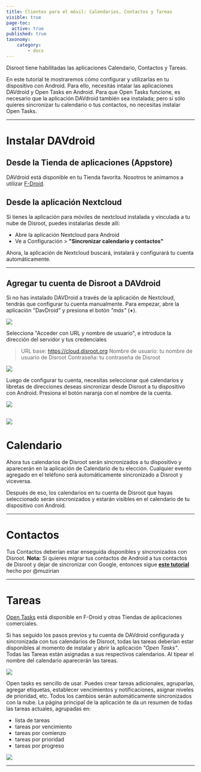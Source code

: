 ```yaml
---
title: Clientes para el móvil: Calendarios, Contactos y Tareas
visible: true
page-toc:
  active: true
published: true
taxonomy:
    category:
        - docs
---
```


Disroot tiene habilitadas las aplicaciones Calendario, Contactos y Tareas.

En este tutorial te mostraremos cómo configurar y utilizarlas en tu dispositivo con Android.
Para ello, necesitás intalar las aplicaciones DAVdroid y Open Tasks en Android.
Para que Open Tasks funcione, es necesario que la aplicación DAVdroid también sea instalada; pero si sólo quieres sincronizar tu calendario o tus contactos, no necesitas instalar Open Tasks.


----------
# Instalar DAVdroid
## Desde la Tienda de aplicaciones (Appstore)
DAVdroid está disponible en tu Tienda favorita. Nosotros te animamos a utilizar [F-Droid](https://f-droid.org/).

## Desde la aplicación Nextcloud
Si tienes la aplicación para móviles de nextcloud instalada y vinculada a tu nube de Disroot, puedes instalarlas desde allí:
 - Abre la aplicación Nextcloud para Android
 - Ve a Configuración > **"Sincronizar calendario y contactos"**

Ahora, la aplicación de Nextcloud buscará, instalará y configurará tu cuenta automáticamente.

 ---------------

## Agregar tu cuenta de Disroot a DAVdroid

Si no has instalado DAVDroid a través de la aplicación de Nextcloud, tendrás que configurar tu cuenta manualmente.
Para empezar, abre la aplicación "DavDroid" y presiona el botón *"más"* (**+**).

![](es/nextcloud_davdroid1.jpeg)


Selecciona "Acceder con URL y nombre de usuario", e introduce la dirección del servidor y tus credenciales

> URL base: https://cloud.disroot.org
> Nombre de usuario: tu nombre de usuario de Disroot
> Contraseña: tu contraseña de Disroot


![](es/nextcloud_davdroid2.jpeg)

Luego de configurar tu cuenta, necesitas seleccionar qué calendarios y libretas de direcciones deseas sincronizar desde Disroot a tu dispositivo con Android.
Presiona el botón naranja con el nombre de la cuenta.

![](es/nextcloud_davdroid3.jpeg)

![](es/nextcloud_davdroid4.jpeg)
-------------------

# Calendario
Ahora tus calendarios de Disroot serán sincronizados a tu dispositivo y aparecerán en la aplicación de Calendario de tu elección. Cualquier evento agregado en el teléfono será automáticamente sincronizado a Disroot y viceversa.

Después de eso, los calendarios en tu cuenta de Disroot que hayas seleccionado serán sincronizados y estarán visibles en el calendario de tu dispositivo con Android.

---------------------
# Contactos
Tus Contactos deberían estar enseguida disponibles y sincronizados con Disroot.
**Nota:**
Si quieres migrar tus contactos de Android a tus contactos de Disroot y dejar de sincronizar con Google, entonces sigue **[este tutorial](../migrating-contacts-from-google)** hecho por @muzirian

---------------------
# Tareas

[Open Tasks](https://f-droid.org/packages/org.dmfs.tasks/) está disponible en F-Droid y otras Tiendas de aplicaciones comerciales.

Si has seguido los pasos previos y tu cuenta de DAVdroid configurada y sincronizada con tus calendarios de Disroot, todas las tareas deberían estar disponibles al momento de instalar y abrir la aplicación *"Open Tasks"*.
Todas las Tareas están asignadas a sus respectivos calendarios. Al tipear el nombre del calendario aparecerán las tareas.

![](es/nextcloud_tasks1.jpeg)

Open tasks es sencillo de usar. Puedes crear tareas adicionales, agruparlas, agregar etiquetas, establecer vencimientos y notificaciones, asignar niveles de prioridad, etc.
Todos los cambios serán automáticamente sincronizados con la nube. La página principal de la aplicación te da un resumen de todas las tareas actuales, agrupadas en:
* lista de tareas
* tareas por vencimiento
* tareas por comienzo
* tareas por prioridad
* tareas por progreso

![](es/nextcloud_tasks2.jpeg)

-----------------------
